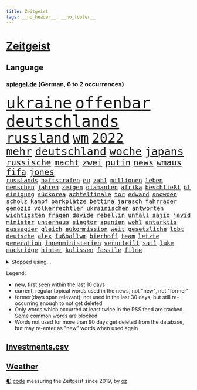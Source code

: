 ```yaml
---
title: Zeitgeist
tags: __no_header__, __no_footer__
---
```


# [Zeitgeist](https://oliz.io/zeitgeist/)

## Language

<h3><a href="https://www.spiegel.de" target="_blank">spiegel.de</a> (German, 6 to 2 occurrences)</h3>
<p style="font-family:monospace">
<span style="font-size:32pt"><a href="news_links.html#ukraine" class="current">ukraine</a></span>
<span style="font-size:32pt"><a href="news_links.html#offenbar" class="current">offenbar</a></span>
<span style="font-size:32pt"><a href="news_links.html#deutschlands" class="current">deutschlands</a></span>
<br>
<span style="font-size:27pt"><a href="news_links.html#russland" class="current">russland</a></span>
<span style="font-size:27pt"><a href="news_links.html#wm" class="current">wm</a></span>
<span style="font-size:27pt"><a href="news_links.html#2022" class="current">2022</a></span>
<br>
<span style="font-size:22pt"><a href="news_links.html#mehr" class="current">mehr</a></span>
<span style="font-size:22pt"><a href="news_links.html#deutschland" class="current">deutschland</a></span>
<span style="font-size:22pt"><a href="news_links.html#woche" class="current">woche</a></span>
<span style="font-size:22pt"><a href="news_links.html#japans" class="current">japans</a></span>
<br>
<span style="font-size:17pt"><a href="news_links.html#russische" class="current">russische</a></span>
<span style="font-size:17pt"><a href="news_links.html#macht" class="current">macht</a></span>
<span style="font-size:17pt"><a href="news_links.html#zwei" class="current">zwei</a></span>
<span style="font-size:17pt"><a href="news_links.html#putin" class="current">putin</a></span>
<span style="font-size:17pt"><a href="news_links.html#news" class="current">news</a></span>
<span style="font-size:17pt"><a href="news_links.html#wmaus" class="new">wmaus</a></span>
<span style="font-size:17pt"><a href="news_links.html#fifa" class="current">fifa</a></span>
<span style="font-size:17pt"><a href="news_links.html#jones" class="current">jones</a></span>
<br>
<span style="font-size:12pt"><a href="news_links.html#russlands" class="current">russlands</a></span>
<span style="font-size:12pt"><a href="news_links.html#haftstrafen" class="current">haftstrafen</a></span>
<span style="font-size:12pt"><a href="news_links.html#eu" class="current">eu</a></span>
<span style="font-size:12pt"><a href="news_links.html#zahl" class="current">zahl</a></span>
<span style="font-size:12pt"><a href="news_links.html#millionen" class="current">millionen</a></span>
<span style="font-size:12pt"><a href="news_links.html#leben" class="current">leben</a></span>
<span style="font-size:12pt"><a href="news_links.html#menschen" class="current">menschen</a></span>
<span style="font-size:12pt"><a href="news_links.html#jahren" class="current">jahren</a></span>
<span style="font-size:12pt"><a href="news_links.html#zeigen" class="current">zeigen</a></span>
<span style="font-size:12pt"><a href="news_links.html#diamanten" class="current">diamanten</a></span>
<span style="font-size:12pt"><a href="news_links.html#afrika" class="current">afrika</a></span>
<span style="font-size:12pt"><a href="news_links.html#beschließt" class="current">beschließt</a></span>
<span style="font-size:12pt"><a href="news_links.html#öl" class="current">öl</a></span>
<span style="font-size:12pt"><a href="news_links.html#einigung" class="current">einigung</a></span>
<span style="font-size:12pt"><a href="news_links.html#südkorea" class="current">südkorea</a></span>
<span style="font-size:12pt"><a href="news_links.html#achtelfinale" class="current">achtelfinale</a></span>
<span style="font-size:12pt"><a href="news_links.html#tor" class="current">tor</a></span>
<span style="font-size:12pt"><a href="news_links.html#edward" class="current">edward</a></span>
<span style="font-size:12pt"><a href="news_links.html#snowden" class="current">snowden</a></span>
<span style="font-size:12pt"><a href="news_links.html#scholz" class="current">scholz</a></span>
<span style="font-size:12pt"><a href="news_links.html#kampf" class="current">kampf</a></span>
<span style="font-size:12pt"><a href="news_links.html#parkplätze" class="new">parkplätze</a></span>
<span style="font-size:12pt"><a href="news_links.html#bettina" class="current">bettina</a></span>
<span style="font-size:12pt"><a href="news_links.html#jarasch" class="new">jarasch</a></span>
<span style="font-size:12pt"><a href="news_links.html#fahrräder" class="current">fahrräder</a></span>
<span style="font-size:12pt"><a href="news_links.html#genozid" class="new">genozid</a></span>
<span style="font-size:12pt"><a href="news_links.html#völkerrechtler" class="new">völkerrechtler</a></span>
<span style="font-size:12pt"><a href="news_links.html#ukrainischen" class="current">ukrainischen</a></span>
<span style="font-size:12pt"><a href="news_links.html#antworten" class="current">antworten</a></span>
<span style="font-size:12pt"><a href="news_links.html#wichtigsten" class="current">wichtigsten</a></span>
<span style="font-size:12pt"><a href="news_links.html#fragen" class="current">fragen</a></span>
<span style="font-size:12pt"><a href="news_links.html#davide" class="new">davide</a></span>
<span style="font-size:12pt"><a href="news_links.html#rebellin" class="new">rebellin</a></span>
<span style="font-size:12pt"><a href="news_links.html#unfall" class="current">unfall</a></span>
<span style="font-size:12pt"><a href="news_links.html#sajid" class="new">sajid</a></span>
<span style="font-size:12pt"><a href="news_links.html#javid" class="new">javid</a></span>
<span style="font-size:12pt"><a href="news_links.html#minister" class="current">minister</a></span>
<span style="font-size:12pt"><a href="news_links.html#unterhaus" class="current">unterhaus</a></span>
<span style="font-size:12pt"><a href="news_links.html#siegtor" class="current">siegtor</a></span>
<span style="font-size:12pt"><a href="news_links.html#spanien" class="current">spanien</a></span>
<span style="font-size:12pt"><a href="news_links.html#wohl" class="current">wohl</a></span>
<span style="font-size:12pt"><a href="news_links.html#antarktis" class="current">antarktis</a></span>
<span style="font-size:12pt"><a href="news_links.html#passagier" class="current">passagier</a></span>
<span style="font-size:12pt"><a href="news_links.html#gleich" class="current">gleich</a></span>
<span style="font-size:12pt"><a href="news_links.html#eukommission" class="current">eukommission</a></span>
<span style="font-size:12pt"><a href="news_links.html#weit" class="current">weit</a></span>
<span style="font-size:12pt"><a href="news_links.html#gesetzliche" class="new">gesetzliche</a></span>
<span style="font-size:12pt"><a href="news_links.html#lobt" class="current">lobt</a></span>
<span style="font-size:12pt"><a href="news_links.html#deutsche" class="current">deutsche</a></span>
<span style="font-size:12pt"><a href="news_links.html#alex" class="current">alex</a></span>
<span style="font-size:12pt"><a href="news_links.html#fußballwm" class="current">fußballwm</a></span>
<span style="font-size:12pt"><a href="news_links.html#bierhoff" class="new">bierhoff</a></span>
<span style="font-size:12pt"><a href="news_links.html#team" class="current">team</a></span>
<span style="font-size:12pt"><a href="news_links.html#letzte" class="current">letzte</a></span>
<span style="font-size:12pt"><a href="news_links.html#generation" class="current">generation</a></span>
<span style="font-size:12pt"><a href="news_links.html#innenministerien" class="new">innenministerien</a></span>
<span style="font-size:12pt"><a href="news_links.html#verurteilt" class="current">verurteilt</a></span>
<span style="font-size:12pt"><a href="news_links.html#sat1" class="new">sat1</a></span>
<span style="font-size:12pt"><a href="news_links.html#luke" class="new">luke</a></span>
<span style="font-size:12pt"><a href="news_links.html#mockridge" class="new">mockridge</a></span>
<span style="font-size:12pt"><a href="news_links.html#hinter" class="current">hinter</a></span>
<span style="font-size:12pt"><a href="news_links.html#kulissen" class="current">kulissen</a></span>
<span style="font-size:12pt"><a href="news_links.html#fossile" class="current">fossile</a></span>
<span style="font-size:12pt"><a href="news_links.html#filme" class="current">filme</a></span>
</p>
<details>
<summary>Stopped using...</summary>
<p class="former" style="font-size:12pt">
aufgefordert(771) investieren(771) strand(771) fdpchef(770) identifiziert(770) konzerne(770) schlechten(770) vereinten(770) befinden(769) berühmt(769) erfahrungen(769) himmel(769) quarantäne(769) unabhängige(769) versprach(769) beweisen(768) illegale(768) bisherige(767) entdecken(767) führerschein(767) jugendliche(767) netzwerken(767) parteitag(767) san(767) sekunden(767) trauer(767) unterwegs(767) zuge(767) betriebe(766) entlassung(766) evakuiert(766) feier(766) küste(766) lastwagen(766) politischen(766) rtl(766) stürzt(766) tötet(766) ankündigung(765) ausflug(765) größer(765) hervor(765) landkreis(765) mütter(765) wohnen(765) attentat(764) coronawelle(764) haftstrafe(764) quartal(764) software(764) usbehörden(764) wütend(764) aufgeben(763) bielefeld(763) flieht(763) gestoßen(763) gewissen(763) joachim(763) johnson(763) lewis(763) myanmar(763) präsidentschaftswahl(763) richtigen(763) verriet(763) augsburg(762) breit(762) englische(762) jedenfalls(762) lernen(762) respekt(762) verteilt(762) 96(761) behandlung(761) bewerber(761) erholt(761) frust(761) förderung(761) gefährden(761) gelernt(761) gereist(761) illegal(761) kochen(761) razzia(761) stattfinden(761) verhängen(761) 2016(760) männern(760) regiert(760) wirtschaftlichen(760) anlagen(759) bahnhof(759) büros(759) einführen(759) jair(759) stolz(759) trafen(759) vorher(759) begründung(758) ermittlern(758) fragt(758) normalität(758) torhüter(758) weitergegeben(758) entsetzen(757) schülerinnen(757) bestimmt(756) bvb(756) hotels(756) nerven(756) vergessen(756) überschattet(756) 1500(755) appell(755) motiv(755) potsdam(754) amerikanischen(753) loswerden(753) verfehlt(753) erkenntnisse(752) sinn(752) drastische(751) dicht(750) glücklich(750) kehrte(750) abschaffen(749) berühmte(749) detail(748) begeistert(747) brauche(747) erwachsene(747) rechtzeitig(747) beschlagnahmt(746) erschießt(746) 900(745) hinten(745) politikerin(745) zogen(745) beteiligen(744) lücke(744) top(744) aufarbeitung(743) auflagen(743) behalten(743) empfängt(742) fan(742) panik(741) bremsen(740) em(740) moderatorin(739) schockiert(739) katja(738) dfbpokal(737) griechischen(737) insassen(735) hohem(733) 2012(731) sinkende(731) sprachen(731) sarah(729) tuchel(726) sogenannten(722) herausforderungen(721) identität(717) staatsoberhaupt(716) topspiel(711) premiers(709) farbe(706) ärmelkanal(701) herzinfarkt(699) jessica(699) coronaimpfung(698) katzen(684) variante(678) polizeiruf(673) nachbarland(653) konfrontation(650) lehrerin(640) konkreten(624) unverletzt(619) 4000(614) verantwortliche(607) gregor(604) südwesten(602) erteilte(594) gewalttat(577) fußballstar(564) militärische(555) potsdamer(542) 83(539) sächsische(536) absolute(534) court(526) supreme(526) eingeladen(525) knochen(515) schwäche(513) höherer(511) lee(511) astronomen(503) insbesondere(486) chaotischen(482) präsentierte(477) sichtbar(475) erfolglos(474) gremium(473) ostseepipeline(473) inszenieren(468) höchstwert(465) ahrtal(464) weibliche(462) nachträglich(455) staatskonzern(454) ali(453) bemerkbar(452) anhängern(448) ankommen(445) börsen(445) iphones(445) funktionen(444) angestellten(438) kritischen(436) hoffenheim(435) gefiel(430) lutz(428) tiger(423) draghi(416) menschliche(416) söders(415) schnelles(412) stach(412) staatssekretär(405) annulliert(402) abschreckung(401) kurze(399) mehrfamilienhaus(397) spezielle(397) regierungschefin(394) einander(390) geheimdienste(385) oppositionsführer(383) benutzt(382) saal(382) anfangen(379) radikaler(375) beruft(372) vorwand(372) versenkt(371) ausgeben(370) bas(368) bärbel(368) stromausfall(366) airlines(360) coaching(360) khan(357) schienen(356) schusswaffen(356) entziehen(353) minderjähriger(353) martina(351) tories(351) aktivistinnen(350) tauschen(349) getreide(348) svenja(346) gelb(344) ozean(344) behält(343) rekordsumme(342) nagel(341) phänomen(339) personalnot(333) papa(332) omikron(330) windräder(327) küche(322) wackelt(321) 68(320) getäuscht(320) moskauer(320) südosten(320) weiten(320) downing(318) verpflichtung(313) gerammt(312) lebenshaltungskosten(311) anträge(309) geplatzt(309) hinzu(307) abhalten(305) neuwagen(305) ring(302) schwieriger(300) hauptbahnhof(298) benutzen(297) entführung(297) aufgeklärt(296) damalige(293) filmemacher(292) ausraster(291) methan(288) erstem(286) wahlrechtsreform(286) geiselnahme(285) rüstungskonzern(285) bürgerkrieg(284) unweit(284) emotionalen(283) fehlverhalten(283) unabhängiger(283) horror(282) reichweite(279) umfragen(278) anziehen(277) andrij(276) melnyk(276) solo(276) 350(274) premierministerin(274) warme(269) asylsuchende(268) ahnung(267) benötigt(266) tui(266) verhilft(265) umzusetzen(264) kippen(263) indischen(261) fluss(259) gegendemonstranten(259) lücken(259) verspätet(258) schwarzmeerflotte(257) anschlägen(256) drohten(253) freizeitpark(250) russisch(249) kanzlerpartei(248) sanktioniert(247) zügig(247) beschwören(246) charkiw(246) hauptdarsteller(246) kurse(246) evakuierung(238) iwan(237) großstadt(236) jünger(235) lindners(233) coronalockdowns(231) glaube(231) slowenien(231) kalt(227) innenräumen(225) diagnostiziert(223) königsklasse(223) lautete(222) zurückhaltend(222) offiziere(221) untergebracht(219) ferraripilot(218) geist(218) poleposition(218) rechnungshof(217) geheimdienstinformationen(216) sainz(216) registrierte(215) boxen(214) separatistenführer(214) beigelegt(213) privathaushalte(212) spannung(212) kassen(211) zugänglich(211) kompensieren(208) updates(207) agenten(206) impfkommission(206) neuwahlen(206) traditionen(205) lauterbachs(204) qualifying(204) brasilianische(203) stichwahl(202) note(200) jesus(199) regieren(199) panzerlieferungen(198) pogba(197) sobald(197) unglücks(197) inspiration(196) perfekte(196) schleppend(196) export(195) hindernisse(194) lokführer(193) enkel(191) giftige(189) kippt(189) ärztinnen(189) niedrigere(188) psychiatrie(188) hochrangiger(187) ringtausch(187) halt(186) kleinflugzeug(185) kleinflugzeugs(185) 73jährige(184) ehrt(183) scholz’(183) klimakatastrophe(182) schonen(181) wehrte(181) bosnien(180) spezialisten(180) droge(179) lösungen(179) westjordanland(179) willkür(179) 1200(178) belastungsprobe(178) brennen(177) brennende(177) dolly(177) einstecken(177) viral(176) dortmunds(175) sinne(175) fahndung(174) enttäuschte(173) reumütig(172) ereignete(171) 110(170) alleingang(170) heimspiel(170) kommissarin(170) 37jährige(168) cannabis(168) legalisierung(168) libanon(166) beatrix(165) diejenigen(165) nachhaltig(165) usbasketballerin(165) matchwinner(164) leopardpanzer(163) stockholm(161) verfassungsbeschwerde(160) volle(160) grundschule(159) zeitschrift(159) sexuell(158) verdiente(158) 13jährigen(157) geschrumpft(157) verfügen(157) vernommen(157) zuckerberg(157) austrocknen(156) jährliche(156) massenpanik(156) einzudämmen(155) kommunistischen(155) tierschützer(155) dfbpokals(154) freibad(154) offensichtlich(154) 18jährigen(151) camper(151) paolo(151) bewiesen(150) geübt(150) therapien(150) verunglückten(150) ekel(149) familienmitglieder(149) gegenwart(149) momenten(148) midlifekolumne(147) mobilisieren(147) tatverdacht(147) fließen(146) matthew(146) sudan(146) vorgeführt(146) geltenden(145) outfit(145) blätter(143) heide(143) schreibtisch(143) stille(143) graham(142) spdchefin(142) ängste(142) 1974(141) erntet(141) rauchmelder(141) hanna(140) jagt(140) vorantreiben(140) wellbrock(140) gesteuert(138) übergewinne(138) bruttoinlandsprodukt(137) gästen(137) körperliche(137) pflegeheimen(137) verdeckte(137) bekämpft(136) benziner(134) forschen(134) dorfes(133) kontroversen(133) uneins(133) usarmee(133) depression(132) kronprinz(132) ausgebeutet(131) direktorin(131) kostete(131) sinnvoller(130) asteroiden(129) endgültige(129) gaskrise(129) lapid(129) reservisten(129) warnten(129) weltraum(128) gescheiterten(127) diente(126) fremder(126) laufzeit(126) aberkannt(125) madame(125) churchill(124) mächtigste(124) berlinneukölln(123) formen(123) lohnerhöhungen(123) sabine(123) überzeugend(122) gruß(121) medizinische(121) suchtforscher(121) anfechten(120) mittelfristig(120) streicheln(120) achtung(119) hunderttausenden(119) manila(119) staatshilfe(119) trendwende(119) 151(118) akzeptabel(118) buchhandels(118) konsumieren(118) kreativ(118) lebensgefährte(118) eigentliche(117) flugzeugbauer(117) goldmedaille(117) branchenverband(116) dauerhafte(116) giftiger(116) verbrauch(116) verstanden(115) wahrzeichen(115) ähnlichen(114) atmen(113) teufel(113) 1979(112) gefängnissen(112) neueste(112) service(112) wmpunkte(112) gesprächsbereit(111) spielberg(111) stationiert(110) drohnenangriff(109) glänzen(109) unterkunft(109) back(108) entlarvt(108) mahmoud(108) sarg(107) staatsschutz(107) britischem(106) britta(106) ellen(106) kilowattstunde(106) effekt(105) hinterland(105) offenlegen(105) sexistisch(105) modeikone(104) intendant(103) privatwirtschaft(103) summer(103) demonstration(102) prostitution(102) island(101) rezessionsangst(101) volksheld(101) belästigt(100) pulverisiert(100) schwarzmarkt(100) verschleiern(100) business(99) daneben(99) gründet(99) bildschirme(98) bundestagspräsidentin(98) herstellen(98) carlsen(97) energieverbrauch(97) hannah(97) protestbewegung(97) vorgenommen(97) pornografie(95) stattgefunden(95) 1993(94) lernten(94) machtdemonstration(94) messungen(94) steuererklärung(94) unrealistisch(94) unwohlsein(94) katastrophenschutz(93) nachfolgeregelung(93) gangster(92) kriminalpolizei(92) bundespräsidenten(91) flüssen(91) gekrönt(91) getreidefrachter(91) kiez(91) myanmars(91) wiesbaden(91) wunderbar(91) anklagebehörde(90) dopings(90) privates(90) defekte(89) fördertopf(89) ticketpreise(89) tiny(89) atomdrohungen(88) sternen(88) asylunterkunft(87) bestattet(87) kandidierte(87) sommerspielen(87) sortiert(87) usrepräsentantenhauses(87) weltpolitik(87) wildes(87) wohnwagen(87) freibetrag(86) fotoapp(85) huth(85) konkreter(85) spurensuche(85) killer(84) kobel(84) leitzinserhöhung(84) steuerunterlagen(84) unterspült(84) vorsaison(84) behaarung(83) brighton(83) dosen(83) fahrten(83) faktoren(83) klappen(83) landwirtschaftlichen(83) parteivorsitzenden(83) taipeh(83) aufbegehren(82) biografie(82) inselstaats(82) verifizieren(82) angegangen(81) fischsterben(81) identifizierten(81) schiffsverkehrs(81) traumatische(81) abwehren(80) pizza(80) sympathien(80) thailändischen(80) toronto(80) örtliche(80) aufzeichnungen(79) bewarb(79) biologischen(79) böses(79) energiepauschale(79) gasvorkommen(79) gratuliert(79) langweiliger(79) mannschaften(79) boni(78) brasilienwahl(78) offenlegung(78) sommerlich(78) tagelang(78) ashton(77) café(77) eon(77) fatales(77) grenzfluss(77) grundfreibetrag(77) intrigen(77) reklamiert(77) sieglos(77) verschwörungstheoretiker(77) vorgeht(77) antisemitisch(76) marihuana(76) saisonsieg(76) schärfe(76) verschaffte(76) wiederholten(76) beiseitelegen(75) kommunisten(75) safe(75) sprachlos(75) verifizierung(75) brisante(74) gewürdigt(74) griechischtürkischen(74) hungertod(74) lenken(74) spionage(74) gezeichnet(73) liverpooltrainer(73) rechtfertigen(73) rätseln(73) abbrechen(72) freundschaftlich(72) goldener(72) marschflugkörper(72) rushdie(72) wunde(72) blutiger(71) dalai(71) exfinanzchef(71) extrainer(71) formierte(71) goslar(71) lama(71) messbar(71) rappers(71) telefonierte(71) herzegowina(70) stapel(70) vergisst(70) zuschuss(70) austragung(69) behzad(69) fahrzeiten(69) uhren(69) ausmacht(68) automaten(68) blogger(68) coronamaskenpflicht(68) geklappt(68) heroin(68) lobbyverband(68) milliardengewinne(68) conference(67) gedrosselt(67) inflationsausgleich(67) zypern(67) 69jährige(66) gruselig(66) heikler(66) kommerzielle(66) kurznachrichtendienst(66) mexikanische(66) klosterhalfen(65) konstanze(65) langstreckenläuferin(65) nora(65) regisseurin(65) schwestern(65) wechseljahre(65) andré(64) bereiche(64) beseitigung(64) machtmissbrauch(64) neapel(64) polizeichef(64) angereist(63) drakonische(63) erhärtet(63) geweint(63) granaten(63) hinreichenden(63) klimaschutzsofortprogramm(63) seilwinde(63) senders(63) aufgehalten(62) entbindung(62) giovanni(62) hausarrest(62) praktisch(62) pässen(62) strafrechtliche(62) wasserqualität(62) überfährt(62) attackieren(61) bayernstars(61) befestigten(61) beschädigtes(61) hells(61) schwächeln(61) 16000(60) grundsatzrede(60) milliardenkosten(60) reinigung(60) stagnation(60) durchqueren(59) leihgabe(59) massagen(59) panikattacke(59) präzise(59) scheuer(59) absichten(58) beate(58) besessen(58) einkaufstour(58) hassan(58) luftangriff(58) preisverleihungen(58) spitzer(58) tarifstreit(58) verkraftbar(58) 650000(57) accounts(57) francisco(57) gefühlen(57) haaspilot(57) nachrichtendienste(57) nordosten(57) straßenrennen(57) unterbrochen(57) klimastiftung(56) mv(56) stützt(56) tabelle(56) 282(55) baltischen(55) extinction(55) jahrhunderts(55) medizinstudienplätze(55) rebellion(55) aufgeheizt(54) exklub(54) hessischen(54) kleinste(54) wonach(54) 217(53) gravierender(53) memoiren(53) rams(53) rühren(53) symbolfigur(53) wärmste(53) beifahrer(52) drohung(52) touchdowns(52) abgelöst(51) flachen(51) futter(51) geschasste(51) mittelschicht(51) womit(51) breitbandausbau(50) epoche(50) klimaaktivist(50) kölnfan(50) sack(50) wahlergebnis(50) drängten(49) eingeschaltet(49) exzellente(49) unglücksmaschine(49) wussten(49) zuschauerrekord(49) 1952(48) arroganz(48) blanchett(48) cate(48) inspiriert(48) renommierten(48) verdunkelt(48) atommüll(47) ian(47) sozialdemokratische(47) verstorbene(47) kriegsmüdigkeit(46) nbasuperstar(46) spiegelrecherche(46) asteroid(45) fälschlicherweise(45) holzofen(45) leidenschaftliche(45) rossbach(45) silva(45) ästen(45) abtreiben(44) benennen(44) expertenkommission(44) leistete(44) ungeliebten(44) benennt(43) bestimmen(43) fauxpas(43) ios(43) mercedesbenz(43) symbole(43) tollerort(43) andernfalls(42) lakers(42) verfängt(42) abrupt(41) erschien(41) mögen(41) russlandpolitik(41) spezialeinheit(41) vorausgegangen(41) waldstück(41) 3500(40) enormen(40) facebookgründer(40) haderte(40) sanierung(40) staatsgäste(40) wale(40) zurückgestellt(40) 1985(39) 300000(39) anastasia(39) bekämpfte(39) biefang(39) bochumer(39) fußballstadion(39) kommandeurin(39) liebte(39) mad(39) wahnsinnig(39) abwesenheit(38) benito(38) energetische(38) grundsicherung(38) handballbund(38) insight(38) mediator(38) mussolini(38) sportdirektor(38) tabellenschlusslicht(38) einberufung(37) nebenjobs(37) nova(37) verhelfen(37) viertes(37) plausibel(36) wahlsieg(36) überheblichkeit(36) abgeholzt(35) anlasslose(35) dhb(35) facebookmutter(35) kriegstreiber(35) kunstflieger(35) vorratsdatenspeicherung(35) abgelegenen(34) bergen(34) fertig(34) massenweise(34) souveränen(34) abgabenfrei(33) frackingverbot(33) jacob(33) oecd(33) reesmogg(33) schubsen(33) vorüber(33) alarmstimmung(32) einberufungsstellen(32) gegenstände(32) offensiv(32) rasmussen(32) ausschluss(31) gräueltaten(31) pilze(31) putinvertrauter(31) verschweigen(31) vogelarten(31) blamage(30) lecks(30) mordverdacht(30) nordstreampipelines(30) schüren(30) zusammenhalten(30) a1(29) externe(29) fangen(29) gewalttäter(29) gewählte(29) jackman(29) tierischer(29) toskana(29) desinformation(28) friedlichen(28) intifada(28) mama(28) mats(28) mitspielt(28) pipelinelecks(28) rückstand(28) sahedan(28) ventura(28) wirtschafts(28) joints(27) manipuliert(27) margrethes(27) montagmorgen(27) semester(27) versteigern(27) zugstrecke(27) demoskopen(26) inácio(26) luiz(26) memes(26) wohngebäude(26) bdi(25) deuten(25) europäerin(25) exparteichef(25) vergibt(25) anerkennung(24) energiepreisbremse(24) erinnerte(24) fdpfinanzminister(24) fußballnationalteam(24) intensivmediziner(23) karagiannidis(23) karin(23) möge(23) blank(22) bundestagsdelegation(22) cyberangriff(22) entdecker(22) titelstreit(22) austin(21) besteigen(21) multitasking(21) satelliten(21) schuldspruch(21) wahlerfolg(21) 102(20) braunkohlebagger(20) daei(20) kamikazedrohnen(20) erschütternde(19) ideologischen(19) kiffen(19) methanwerte(19) preisträger(19) smartwatches(19) alarmbereitschaft(18) klimazielen(18) mittels(18) stühle(18) trümmern(18) verzögert(18) ausgestiegen(17) fluffigem(17) kramer(17) kriminalfall(17) lungenentzündung(17) schadstoffteam(17) sprengkraft(17) livesendung(16) blackoutgefahr(15) hilton(15) hochwertiges(15) interessanten(15) landesteil(15) maurice(15) minsk(15) möglichkeit(15) p(15) tabellenende(15) geopolitisches(14) hochzeiten(14) kitapflicht(14) rückendeckung(14) schutzausrüstung(14) stärkste(14) verschaffen(14) abenteuer(13) buchmesse(13) doug(13) geldvermögen(13) intakt(13) mastriano(13) unterfinanziert(13) braverman(12) diversität(12) entgeht(12) radiomoderator(12) rekordversuch(12) rücknahme(12) suella(12) verplappert(12) westküste(12) danken(11) erprobte(11) geschaffen(11) nbasaison(11) nächtlichen(11) rekrutieren(11) solidarisiert(11) uskonzern(11)
</p>
</details>
<p>Legend:
<ul>
<li><span class="new">new</span>, first seen within the last 10 days</li>
<li><span class="current">current</span>, regular topical words used in the news, not "new", not "former"</li>
<li><span class="former">former(days span relevant)</span>, not used in the last 30 days, but still re-occurring enough to not get deleted</li>
<li>Only words which occurred at least twice in the RSS feed are tracked. <a href="language/filters.py">Some common words are blocked</a></li>
<li>Words not used for more than 90 days get deleted from the database, but may re-enter as "new" words when used again</li>
</ul>
</p>

## [Investments](investments.html)[.csv](investments.csv)

## [Weather](weather.html)

<footer>
<a href="javascript:toggleTheme()" class="nav">🌓</a>
<a href="https://github.com/ooz/zeitgeist">code</a> measuring the Zeitgeist since 2019, by <a href="https://oliz.io">oz</a>
</footer>
